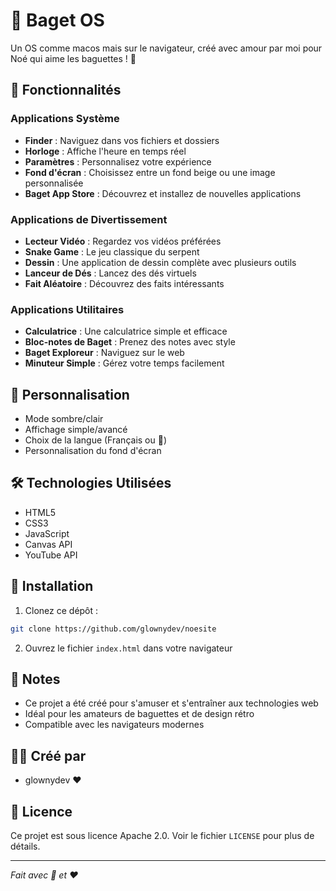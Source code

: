 # 🥖 Baget OS

Un OS comme macos mais sur le navigateur, créé avec amour par moi pour Noé qui aime les baguettes ! 🥖

## 🌟 Fonctionnalités

### Applications Système
- **Finder** : Naviguez dans vos fichiers et dossiers
- **Horloge** : Affiche l'heure en temps réel
- **Paramètres** : Personnalisez votre expérience
- **Fond d'écran** : Choisissez entre un fond beige ou une image personnalisée
- **Baget App Store** : Découvrez et installez de nouvelles applications

### Applications de Divertissement
- **Lecteur Vidéo** : Regardez vos vidéos préférées
- **Snake Game** : Le jeu classique du serpent
- **Dessin** : Une application de dessin complète avec plusieurs outils
- **Lanceur de Dés** : Lancez des dés virtuels
- **Fait Aléatoire** : Découvrez des faits intéressants

### Applications Utilitaires
- **Calculatrice** : Une calculatrice simple et efficace
- **Bloc-notes de Baget** : Prenez des notes avec style
- **Baget Exploreur** : Naviguez sur le web
- **Minuteur Simple** : Gérez votre temps facilement

## 🎨 Personnalisation
- Mode sombre/clair
- Affichage simple/avancé
- Choix de la langue (Français ou 🥖)
- Personnalisation du fond d'écran

## 🛠️ Technologies Utilisées
- HTML5
- CSS3
- JavaScript
- Canvas API
- YouTube API

## 🚀 Installation
1. Clonez ce dépôt :
```bash
git clone https://github.com/glownydev/noesite
```

2. Ouvrez le fichier `index.html` dans votre navigateur

## 📝 Notes
- Ce projet a été créé pour s'amuser et s'entraîner aux technologies web
- Idéal pour les amateurs de baguettes et de design rétro
- Compatible avec les navigateurs modernes

## 👨‍💻 Créé par
- glownydev ❤️

## 📄 Licence
Ce projet est sous licence Apache 2.0. Voir le fichier `LICENSE` pour plus de détails.

---

*Fait avec 🥖 et ❤️* 
